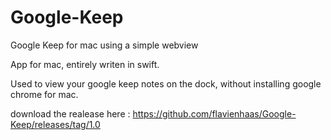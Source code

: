 # Google-Keep
Google Keep for mac using a simple webview


App for mac, entirely writen in swift.

Used to view your google keep notes on the dock, without installing google chrome for mac.

download the realease here : https://github.com/flavienhaas/Google-Keep/releases/tag/1.0
